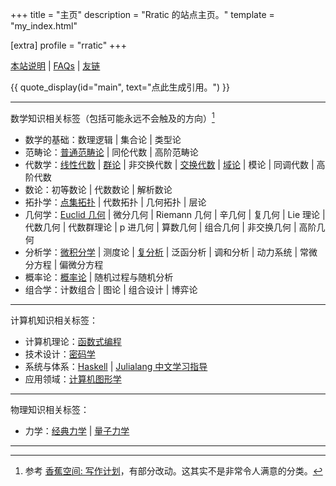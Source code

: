 +++
title = "主页"
description = "Rratic 的站点主页。"
template = "my_index.html"

[extra]
profile = "rratic"
+++

[本站说明](about-blog-2025/) | [FAQs](faqs/) | [友链](friend-links/)

{{ quote_display(id="main", text="点此生成引用。") }}

---

数学知识相关标签（包括可能永远不会触及的方向）[^math-classify]
- 数学的基础：数理逻辑 | 集合论 | 类型论
- 范畴论：[普通范畴论](/tags/范畴论/) | 同伦代数 | 高阶范畴论
- 代数学：[线性代数](/tags/线性代数/) | [群论](/tags/群论/) | 非交换代数 | [交换代数](/tags/交换代数/) | [域论](/tags/域论/) | 模论 | 同调代数 | 高阶代数
- 数论：初等数论 | 代数数论 | 解析数论
- 拓扑学：[点集拓扑](/tags/拓扑/) | 代数拓扑 | 几何拓扑 | 层论
- 几何学：[Euclid 几何](/tags/Euclid%20几何/) | 微分几何 | Riemann 几何 | 辛几何 | 复几何 | Lie 理论 | 代数几何 | 代数群理论 | p 进几何 | 算数几何 | 组合几何 | 非交换几何 | 高阶几何
- 分析学：[微积分学](/tags/微积分学/) | 测度论 | [复分析](/tags/复分析/) | 泛函分析 | 调和分析 | 动力系统 | 常微分方程 | 偏微分方程
- 概率论：[概率论](/tags/概率论/) | 随机过程与随机分析
- 组合学：计数组合 | 图论 | 组合设计 | 博弈论

---

计算机知识相关标签：
- 计算机理论：[函数式编程](/tags/函数式编程/)
- 技术设计：[密码学](/tags/密码学/)
- 系统与体系：[Haskell](/tags/Haskell/) | [Julialang 中文学习指导](https://learn.juliacn.com/)
- 应用领域：[计算机图形学](/tags/计算机图形学/)

---

物理知识相关标签：
- 力学：[经典力学](/tags/经典力学/) | [量子力学](/tags/量子力学/)

---

[^math-classify]: 参考 [香蕉空间: 写作计划](https://www.bananaspace.org/wiki/%E9%A6%99%E8%95%89%E7%A9%BA%E9%97%B4:%E5%86%99%E4%BD%9C%E8%AE%A1%E5%88%92)，有部分改动。这其实不是非常令人满意的分类。

